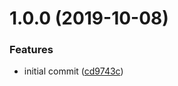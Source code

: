 # 1.0.0 (2019-10-08)


### Features

* initial commit ([cd9743c](https://github.com/mongodb-ansible-roles/ansible-role-nodejs/commit/cd9743c))
